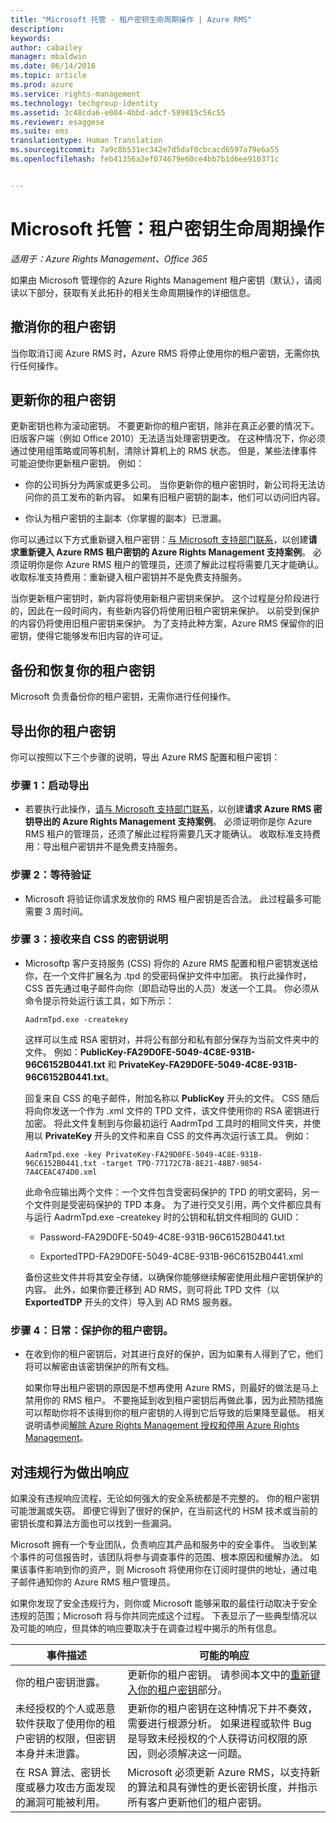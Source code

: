 ```yaml
---
title: "Microsoft 托管 - 租户密钥生命周期操作 | Azure RMS"
description: 
keywords: 
author: cabailey
manager: mbaldwin
ms.date: 06/14/2016
ms.topic: article
ms.prod: azure
ms.service: rights-management
ms.technology: techgroup-identity
ms.assetid: 3c48cda6-e004-4bbd-adcf-589815c56c55
ms.reviewer: esaggese
ms.suite: ems
translationtype: Human Translation
ms.sourcegitcommit: 7a9c8b531ec342e7d5daf0cbcacd6597a79e6a55
ms.openlocfilehash: feb41356a2ef074679e60ce4bb7b1d6ee910371c


---
```



# Microsoft 托管：租户密钥生命周期操作

*适用于：Azure Rights Management、Office 365*

如果由 Microsoft 管理你的 Azure Rights Management 租户密钥（默认），请阅读以下部分，获取有关此拓扑的相关生命周期操作的详细信息。

## 撤消你的租户密钥
当你取消订阅 Azure RMS 时，Azure RMS 将停止使用你的租户密钥，无需你执行任何操作。

## 更新你的租户密钥
更新密钥也称为滚动密钥。 不要更新你的租户密钥，除非在真正必要的情况下。 旧版客户端（例如 Office 2010）无法适当处理密钥更改。 在这种情况下，你必须通过使用组策略或同等机制，清除计算机上的 RMS 状态。 但是，某些法律事件可能迫使你更新租户密钥。 例如：

-   你的公司拆分为两家或更多公司。 当你更新你的租户密钥时，新公司将无法访问你的员工发布的新内容。 如果有旧租户密钥的副本，他们可以访问旧内容。

-   你认为租户密钥的主副本（你掌握的副本）已泄漏。

你可以通过以下方式重新键入租户密钥：[与 Microsoft 支持部门联系](../get-started/information-support.md#to-contact-microsoft-support)，以创建**请求重新键入 Azure RMS 租户密钥的 Azure Rights Management 支持案例**。 必须证明你是你 Azure RMS 租户的管理员，还须了解此过程将需要几天才能确认。 收取标准支持费用：重新键入租户密钥并不是免费支持服务。

当你更新租户密钥时，新内容将使用新租户密钥来保护。 这个过程是分阶段进行的，因此在一段时间内，有些新内容仍将使用旧租户密钥来保护。 以前受到保护的内容仍将使用旧租户密钥来保护。 为了支持此种方案，Azure RMS 保留你的旧密钥，使得它能够发布旧内容的许可证。

## 备份和恢复你的租户密钥
Microsoft 负责备份你的租户密钥，无需你进行任何操作。

## 导出你的租户密钥
你可以按照以下三个步骤的说明，导出 Azure RMS 配置和租户密钥：

### 步骤 1：启动导出

-   若要执行此操作，[请与 Microsoft 支持部门联系](../get-started/information-support.md#to-contact-microsoft-support)，以创建**请求 Azure RMS 密钥导出的 Azure Rights Management 支持案例**。 必须证明你是你 Azure RMS 租户的管理员，还须了解此过程将需要几天才能确认。 收取标准支持费用：导出租户密钥并不是免费支持服务。

### 步骤 2：等待验证

-   Microsoft 将验证你请求发放你的 RMS 租户密钥是否合法。 此过程最多可能需要 3 周时间。

### 步骤 3：接收来自 CSS 的密钥说明

-   Microsoftp 客户支持服务 (CSS) 将你的 Azure RMS 配置和租户密钥发送给你，在一个文件扩展名为 .tpd 的受密码保护文件中加密。 执行此操作时，CSS 首先通过电子邮件向你（即启动导出的人员）发送一个工具。 你必须从命令提示符处运行该工具，如下所示：

    ```
    AadrmTpd.exe -createkey
    ```
    这样可以生成 RSA 密钥对，并将公有部分和私有部分保存为当前文件夹中的文件。 例如：**PublicKey-FA29D0FE-5049-4C8E-931B-96C6152B0441.txt** 和 **PrivateKey-FA29D0FE-5049-4C8E-931B-96C6152B0441.txt**。

    回复来自 CSS 的电子邮件，附加名称以 **PublicKey** 开头的文件。 CSS 随后将向你发送一个作为 .xml 文件的 TPD 文件，该文件使用你的 RSA 密钥进行加密。 将此文件复制到与你最初运行 AadrmTpd 工具时的相同文件夹，并使用以 **PrivateKey** 开头的文件和来自 CSS 的文件再次运行该工具。 例如：

    ```
    AadrmTpd.exe -key PrivateKey-FA29D0FE-5049-4C8E-931B-96C6152B0441.txt -target TPD-77172C7B-8E21-48B7-9854-7A4CEAC474D0.xml
    ```
    此命令应输出两个文件：一个文件包含受密码保护的 TPD 的明文密码，另一个文件则是受密码保护的 TPD 本身。 为了进行交叉引用，两个文件都应具有与运行 AadrmTpd.exe -createkey 时的公钥和私钥文件相同的 GUID：

    -   Password-FA29D0FE-5049-4C8E-931B-96C6152B0441.txt

    -   ExportedTPD-FA29D0FE-5049-4C8E-931B-96C6152B0441.xml

    备份这些文件并将其安全存储，以确保你能够继续解密使用此租户密钥保护的内容。 此外，如果你要迁移到 AD RMS，则可将此 TPD 文件（以 **ExportedTDP** 开头的文件）导入到 AD RMS 服务器。

### 步骤 4：日常：保护你的租户密钥。

-   在收到你的租户密钥后，对其进行良好的保护，因为如果有人得到了它，他们将可以解密由该密钥保护的所有文档。

    如果你导出租户密钥的原因是不想再使用 Azure RMS，则最好的做法是马上禁用你的 RMS 租户。 不要拖延到收到租户密钥后再做此事，因为此预防措施可以帮助你将不该得到你的租户密钥的人得到它后导致的后果降至最低。 相关说明请参阅[解除 Azure Rights Management 授权和停用 Azure Rights Management](decommission-deactivate.md)。

## 对违规行为做出响应
如果没有违规响应流程，无论如何强大的安全系统都是不完整的。 你的租户密钥可能泄漏或失窃。 即便它得到了很好的保护，在当前这代的 HSM 技术或当前的密钥长度和算法方面也可以找到一些漏洞。

Microsoft 拥有一个专业团队，负责响应其产品和服务中的安全事件。 当收到某个事件的可信报告时，该团队将参与调查事件的范围、根本原因和缓解办法。 如果该事件影响到你的资产，则 Microsoft 将使用你在订阅时提供的地址，通过电子邮件通知你的 Azure RMS 租户管理员。

如果你发现了安全违规行为，则你或 Microsoft 能够采取的最佳行动取决于安全违规的范围；Microsoft 将与你共同完成这个过程。 下表显示了一些典型情况以及可能的响应，但具体的响应要取决于在调查过程中揭示的所有信息。

|事件描述|可能的响应|
|------------------------|-------------------|
|你的租户密钥泄露。|更新你的租户密钥。 请参阅本文中的[重新键入你的租户密钥](operations-microsoft-managed-tenant-key.md#re-key-your-tenant-key)部分。|
|未经授权的个人或恶意软件获取了使用你的租户密钥的权限，但密钥本身并未泄露。|更新你的租户密钥在这种情况下并不奏效，需要进行根源分析。 如果进程或软件 Bug 是导致未经授权的个人获得访问权限的原因，则必须解决这一问题。|
|在 RSA 算法、密钥长度或暴力攻击方面发现的漏洞可能被利用。|Microsoft 必须更新 Azure RMS，以支持新的算法和具有弹性的更长密钥长度，并指示所有客户更新他们的租户密钥。|





<!--HONumber=Jun16_HO4-->


